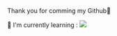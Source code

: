 Thank you for comming my Github🤗

🌱 I'm currently learning :
<img src="https://img.shields.io/badge/Python-3766AB?style=flat-square&logo=Python&logoColor=white"/></a>&nbsp;

<!---
- 👋 Hi, I’m @Dev-Sam32
- 👀 I’m interested in ...
- 🌱 I’m currently learning ...
- 💞️ I’m looking to collaborate on ...
- 📫 How to reach me ...
--->

<!---
Dev-Sam32/Dev-Sam32 is a ✨ special ✨ repository because its `README.md` (this file) appears on your GitHub profile.
You can click the Preview link to take a look at your changes.
--->
